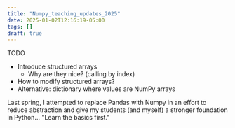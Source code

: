 ```yaml
---
title: "Numpy_teaching_updates_2025"
date: 2025-01-02T12:16:19-05:00
tags: []
draft: true
---
```


TODO

- Introduce structured arrays
	- Why are they nice? (calling by index)
- How to modify structured arrays?
- Alternative: dictionary where values are NumPy arrays

Last spring, I attempted to replace Pandas with Numpy in an effort to reduce abstraction and give my students (and myself) a stronger foundation in Python… "Learn the basics first."